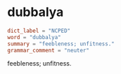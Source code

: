 # dubbalya

``` toml
dict_label = "NCPED"
word = "dubbalya"
summary = "feebleness; unfitness."
grammar_comment = "neuter"
```

feebleness; unfitness.

